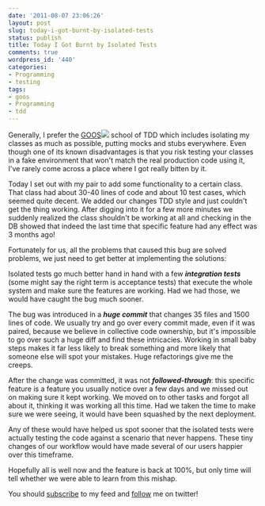 ```yaml
---
date: '2011-08-07 23:06:26'
layout: post
slug: today-i-got-burnt-by-isolated-tests
status: publish
title: Today I Got Burnt by Isolated Tests
comments: true
wordpress_id: '440'
categories:
- Programming
- testing
tags:
- goos
- Programming
- tdd
---
```


Generally, I prefer the [GOOS](http://www.amazon.com/gp/product/0321503627/ref=as_li_tf_tl?ie=UTF8&tag=thcodu02-20&linkCode=as2&camp=1789&creative=9325&creativeASIN=0321503627)![](http://www.assoc-amazon.com/e/ir?t=thcodu02-20&l=as2&o=1&a=0321503627) school of TDD which includes isolating my classes as much as possible, putting mocks and stubs everywhere. Even though one of its known disadvantages is that you risk testing your classes in a fake environment that won't match the real production code using it, I've rarely come across a place where I got really bitten by it.

Today I set out with my pair to add some functionality to a certain class. That class had about 30-40 lines of code and about 10 test cases, which seemed quite decent. We added our changes TDD style and just couldn't get the thing working. After digging into it for a few more minutes we suddenly realized the class shouldn't be working at all and checking in the DB showed that indeed the last time that specific feature had any effect was 3 months ago!

Fortunately for us, all the problems that caused this bug are solved problems, we just need to get better at implementing the solutions:

Isolated tests go much better hand in hand with a few **_integration tests_** (some might say the right term is acceptance tests) that execute the whole system and make sure the features are working. Had we had those, we would have caught the bug much sooner.

The bug was introduced in a **_huge commit_** that changes 35 files and 1500 lines of code. We usually try and go over every commit made, even if it was paired, because we believe in collective code ownership, but it's impossible to go over such a huge diff and find these intricacies. Working in small baby steps makes it far less likely to break something and more likely that someone else will spot your mistakes. Huge refactorings give me the creeps.

After the change was committed, it was not **_followed-through_**: this specific feature is a feature you usually notice over a few days and we missed out on making sure it kept working. We moved on to other tasks and forgot all about it, thinking it was working all this time. Had we taken the time to make sure we were seeing, it would have been squashed by the next deployment.

Any of these would have helped us spot sooner that the isolated tests were actually testing the code against a scenario that never happens. These tiny changes of our workflow would have made several of our users happier over this timeframe.

Hopefully all is well now and the feature is back at 100%, but only time will tell whether we were able to learn from this mishap.

You should [subscribe](http://feeds.feedburner.com/TheCodeDump) to my feed and [follow](http://twitter.com/avivby) me on twitter!
